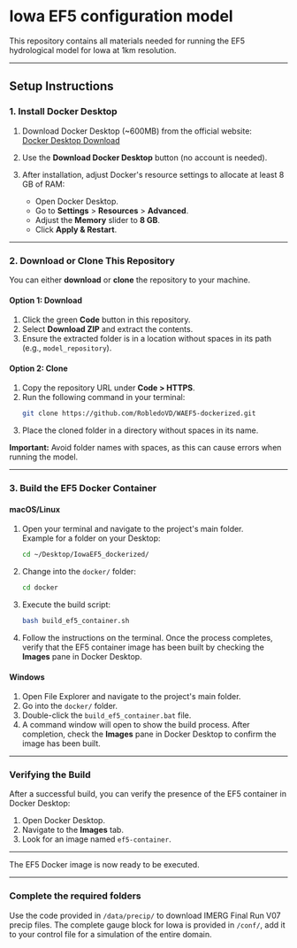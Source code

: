 # Iowa EF5 configuration model

This repository contains all materials needed for running the EF5 hydrological model for Iowa at 1km resolution.

---

## Setup Instructions

### 1. Install Docker Desktop
1. Download Docker Desktop (~600MB) from the official website:  
   [Docker Desktop Download](https://www.docker.com/products/docker-desktop/)

2. Use the **Download Docker Desktop** button (no account is needed).

3. After installation, adjust Docker's resource settings to allocate at least 8 GB of RAM:
   - Open Docker Desktop.
   - Go to **Settings** > **Resources** > **Advanced**.
   - Adjust the **Memory** slider to **8 GB**.
   - Click **Apply & Restart**.

---

### 2. Download or Clone This Repository
You can either **download** or **clone** the repository to your machine.

#### **Option 1: Download**
1. Click the green **Code** button in this repository.
2. Select **Download ZIP** and extract the contents.
3. Ensure the extracted folder is in a location without spaces in its path (e.g., `model_repository`).

#### **Option 2: Clone**
1. Copy the repository URL under **Code > HTTPS**.
2. Run the following command in your terminal:
   ```bash
   git clone https://github.com/RobledoVD/WAEF5-dockerized.git
   ```
3. Place the cloned folder in a directory without spaces in its name.

**Important:** Avoid folder names with spaces, as this can cause errors when running the model.

---

### 3. Build the EF5 Docker Container

#### **macOS/Linux**
1. Open your terminal and navigate to the project's main folder.  
   Example for a folder on your Desktop:
   ```bash
   cd ~/Desktop/IowaEF5_dockerized/
   ```
2. Change into the `docker/` folder:
   ```bash
   cd docker
   ```
3. Execute the build script:
   ```bash
   bash build_ef5_container.sh
   ```
4. Follow the instructions on the terminal. Once the process completes, verify that the EF5 container image has been built by checking the **Images** pane in Docker Desktop.

#### **Windows**
1. Open File Explorer and navigate to the project's main folder.
2. Go into the `docker/` folder.
3. Double-click the `build_ef5_container.bat` file.
4. A command window will open to show the build process. After completion, check the **Images** pane in Docker Desktop to confirm the image has been built.

---

### Verifying the Build
After a successful build, you can verify the presence of the EF5 container in Docker Desktop:
1. Open Docker Desktop.
2. Navigate to the **Images** tab.
3. Look for an image named `ef5-container`.

---

The EF5 Docker image is now ready to be executed.

--- 

### Complete the required folders 
Use the code provided in `/data/precip/` to download IMERG Final Run V07 precip files. 
The complete gauge block for Iowa is provided in `/conf/`, add it to your control file for a simulation of the entire domain.
